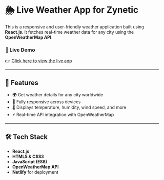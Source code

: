 # 🌦️ Live Weather App for Zynetic

This is a responsive and user-friendly weather application built using **React.js**. It fetches real-time weather data for any city using the **OpenWeatherMap API**.

### 🔗 Live Demo
👉 [Click here to view the live app](https://wondrous-halva-dcf5f7.netlify.app)

---

## 🚀 Features

- 🌍 Get weather details for any city worldwide
- 📱 Fully responsive across devices
- 🌡️ Displays temperature, humidity, wind speed, and more
- ⚡ Real-time API integration with OpenWeatherMap

---

## 🛠️ Tech Stack

- **React.js**
- **HTML5 & CSS3**
- **JavaScript (ES6)**
- **OpenWeatherMap API**
- **Netlify** for deployment
